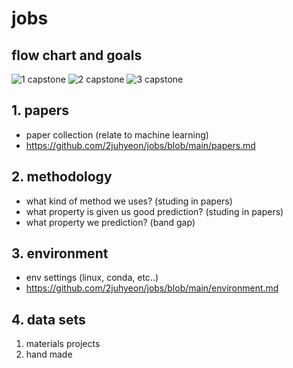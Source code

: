 # jobs

## flow chart and goals

![1 capstone](https://user-images.githubusercontent.com/64780986/167266161-166e5212-bd53-4307-b3ef-8b16bbe8c319.PNG)
![2 capstone](https://user-images.githubusercontent.com/64780986/167266162-dc59d176-a8c7-467e-906c-3bef145db682.PNG)
![3 capstone](https://user-images.githubusercontent.com/64780986/167266170-a8644912-ed00-48b4-b341-fe994a5788e5.PNG)


## 1. papers
  - paper collection (relate to machine learning)
  - https://github.com/2juhyeon/jobs/blob/main/papers.md

## 2. methodology
  - what kind of method we uses? (studing in papers)
  - what property is given us good prediction? (studing in papers)
  - what property we prediction? (band gap)

## 3. environment
  - env settings (linux, conda, etc..)
  - https://github.com/2juhyeon/jobs/blob/main/environment.md
## 4. data sets
  1. materials projects
  2. hand made


